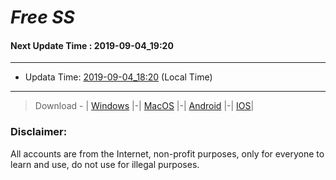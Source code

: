 
# *Free SS*

#### Next Update Time : 2019-09-04_19:20

---
* Updata Time: [2019-09-04_18:20](https://github.com/Geek-007/free-SS/blob/master/2019-09-04_18:20_FreeSS.txt) (Local Time)
---

> Download - | [Windows](https://github.com/shadowsocks/shadowsocks-windows/releases) |-| [MacOS](https://github.com/shadowsocks/shadowsocks-iOS/releases) |-| [Android](https://github.com/shadowsocks/shadowsocks-android/releases) |-| [IOS](https://itunes.apple.com/us/)|

### Disclaimer:
All accounts are from the Internet, non-profit purposes, only for everyone to learn and use, do not use for illegal purposes.
<br>

